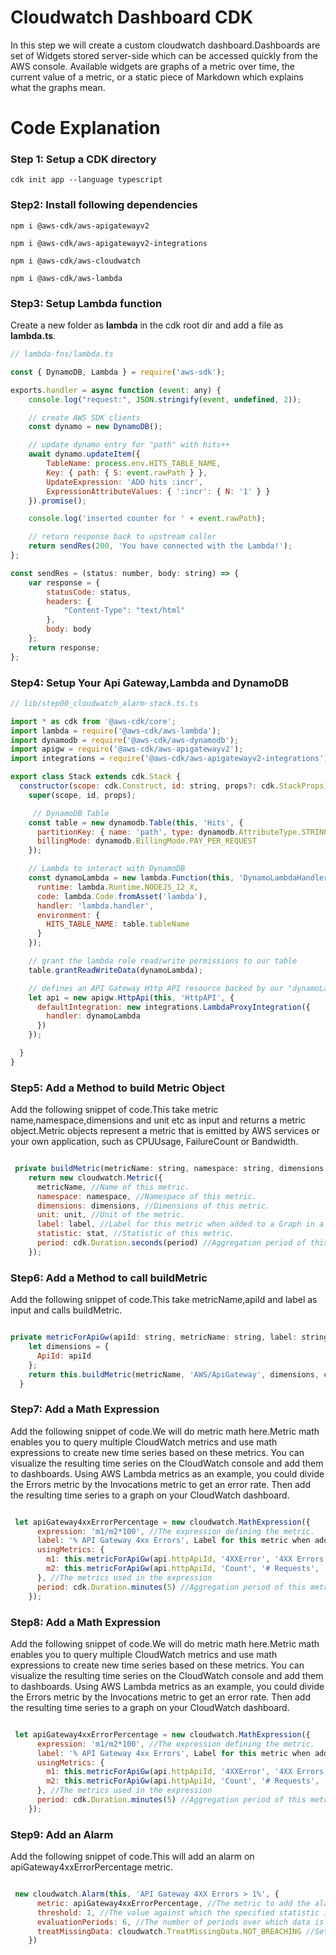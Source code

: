 # Cloudwatch Dashboard CDK

In this step we will create a custom cloudwatch dashboard.Dashboards are set of Widgets stored server-side which can be accessed quickly from the AWS console. Available widgets are graphs of a metric over time, the current value of a metric, or a static piece of Markdown which explains what the graphs mean.

# Code Explanation

### Step 1: Setup a CDK directory
`cdk init app --language typescript`

### Step2: Install following dependencies

`npm i @aws-cdk/aws-apigatewayv2`

`npm i @aws-cdk/aws-apigatewayv2-integrations`

`npm i @aws-cdk/aws-cloudwatch`

`npm i @aws-cdk/aws-lambda`

### Step3: Setup Lambda function
Create a new folder as **lambda** in the cdk root dir and add a file as **lambda.ts**.
```javascript
// lambda-fns/lambda.ts

const { DynamoDB, Lambda } = require('aws-sdk');

exports.handler = async function (event: any) {
    console.log("request:", JSON.stringify(event, undefined, 2));

    // create AWS SDK clients
    const dynamo = new DynamoDB();

    // update dynamo entry for "path" with hits++
    await dynamo.updateItem({
        TableName: process.env.HITS_TABLE_NAME,
        Key: { path: { S: event.rawPath } },
        UpdateExpression: 'ADD hits :incr',
        ExpressionAttributeValues: { ':incr': { N: '1' } }
    }).promise();

    console.log('inserted counter for ' + event.rawPath);

    // return response back to upstream caller
    return sendRes(200, 'You have connected with the Lambda!');
};

const sendRes = (status: number, body: string) => {
    var response = {
        statusCode: status,
        headers: {
            "Content-Type": "text/html"
        },
        body: body
    };
    return response;
};
```
### Step4: Setup Your Api Gateway,Lambda and DynamoDB
```javascript
// lib/step00_cloudwatch_alarm-stack.ts.ts

import * as cdk from '@aws-cdk/core';
import lambda = require('@aws-cdk/aws-lambda');
import dynamodb = require('@aws-cdk/aws-dynamodb');
import apigw = require('@aws-cdk/aws-apigatewayv2');
import integrations = require('@aws-cdk/aws-apigatewayv2-integrations');

export class Stack extends cdk.Stack {
  constructor(scope: cdk.Construct, id: string, props?: cdk.StackProps) {
    super(scope, id, props);

     // DynamoDB Table
    const table = new dynamodb.Table(this, 'Hits', {
      partitionKey: { name: 'path', type: dynamodb.AttributeType.STRING },
      billingMode: dynamodb.BillingMode.PAY_PER_REQUEST
    });

    // Lambda to interact with DynamoDB
    const dynamoLambda = new lambda.Function(this, 'DynamoLambdaHandler', {
      runtime: lambda.Runtime.NODEJS_12_X,
      code: lambda.Code.fromAsset('lambda'),
      handler: 'lambda.handler',
      environment: {
        HITS_TABLE_NAME: table.tableName
      }
    });

    // grant the lambda role read/write permissions to our table
    table.grantReadWriteData(dynamoLambda);

    // defines an API Gateway Http API resource backed by our "dynamoLambda" function.
    let api = new apigw.HttpApi(this, 'HttpAPI', {
      defaultIntegration: new integrations.LambdaProxyIntegration({
        handler: dynamoLambda
      })
    });

  }
}
```
### Step5: Add a Method to build Metric Object
Add the following snippet of code.This take metric name,namespace,dimensions and unit etc as input and returns a metric object.Metric objects represent a metric that is emitted by AWS services or your own application, such as CPUUsage, FailureCount or Bandwidth.

```javascript

 private buildMetric(metricName: string, namespace: string, dimensions: any, unit: cloudwatch.Unit, label: string, stat = 'avg', period = 900): cloudwatch.Metric {
    return new cloudwatch.Metric({
      metricName, //Name of this metric.
      namespace: namespace, //Namespace of this metric.
      dimensions: dimensions, //Dimensions of this metric.
      unit: unit, //Unit of the metric.
      label: label, //Label for this metric when added to a Graph in a Dashboard.
      statistic: stat, //Statistic of this metric.
      period: cdk.Duration.seconds(period) //Aggregation period of this metric.
    });

```
### Step6: Add a Method to call buildMetric
Add the following snippet of code.This take metricName,apiId and label as input and calls buildMetric.

```javascript

private metricForApiGw(apiId: string, metricName: string, label: string, stat = 'avg'): cloudwatch.Metric {
    let dimensions = {
      ApiId: apiId
    };
    return this.buildMetric(metricName, 'AWS/ApiGateway', dimensions, cloudwatch.Unit.COUNT, label, stat);
  }


```
### Step7: Add a Math Expression
Add the following snippet of code.We will do metric math here.Metric math enables you to query multiple CloudWatch metrics and use math expressions to create new time series based on these metrics. You can visualize the resulting time series on the CloudWatch console and add them to dashboards. Using AWS Lambda metrics as an example, you could divide the Errors metric by the Invocations metric to get an error rate. Then add the resulting time series to a graph on your CloudWatch dashboard.

```javascript

 let apiGateway4xxErrorPercentage = new cloudwatch.MathExpression({
      expression: 'm1/m2*100', //The expression defining the metric.
      label: '% API Gateway 4xx Errors', Label for this metric when added to a Graph.
      usingMetrics: {
        m1: this.metricForApiGw(api.httpApiId, '4XXError', '4XX Errors', 'sum'),
        m2: this.metricForApiGw(api.httpApiId, 'Count', '# Requests', 'sum'),
      }, //The metrics used in the expression
      period: cdk.Duration.minutes(5) //Aggregation period of this metric.
    });

```
### Step8: Add a Math Expression
Add the following snippet of code.We will do metric math here.Metric math enables you to query multiple CloudWatch metrics and use math expressions to create new time series based on these metrics. You can visualize the resulting time series on the CloudWatch console and add them to dashboards. Using AWS Lambda metrics as an example, you could divide the Errors metric by the Invocations metric to get an error rate. Then add the resulting time series to a graph on your CloudWatch dashboard.

```javascript

 let apiGateway4xxErrorPercentage = new cloudwatch.MathExpression({
      expression: 'm1/m2*100', //The expression defining the metric.
      label: '% API Gateway 4xx Errors', Label for this metric when added to a Graph.
      usingMetrics: {
        m1: this.metricForApiGw(api.httpApiId, '4XXError', '4XX Errors', 'sum'),
        m2: this.metricForApiGw(api.httpApiId, 'Count', '# Requests', 'sum'),
      }, //The metrics used in the expression
      period: cdk.Duration.minutes(5) //Aggregation period of this metric.
    });

```

### Step9: Add an Alarm
Add the following snippet of code.This will add an alarm on apiGateway4xxErrorPercentage metric.

```javascript

 new cloudwatch.Alarm(this, 'API Gateway 4XX Errors > 1%', {
      metric: apiGateway4xxErrorPercentage, //The metric to add the alarm on.
      threshold: 1, //The value against which the specified statistic is compared.
      evaluationPeriods: 6, //The number of periods over which data is compared to the specified threshold.
      treatMissingData: cloudwatch.TreatMissingData.NOT_BREACHING //Sets how this alarm is to handle missing data points.
    })

```




